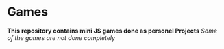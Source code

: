# Games

**This repository contains mini JS games done as personel Projects**
*Some of the games are not done completely*
